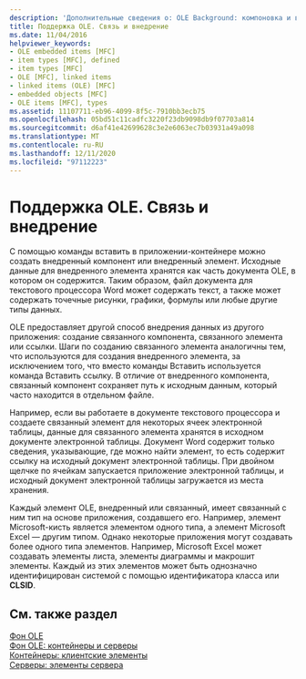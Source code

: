 ```yaml
---
description: 'Дополнительные сведения о: OLE Background: компоновка и внедрение'
title: Поддержка OLE. Связь и внедрение
ms.date: 11/04/2016
helpviewer_keywords:
- OLE embedded items [MFC]
- item types [MFC], defined
- item types [MFC]
- OLE [MFC], linked items
- linked items (OLE) [MFC]
- embedded objects [MFC]
- OLE items [MFC], types
ms.assetid: 11107711-eb96-4099-8f5c-7910bb3ecb75
ms.openlocfilehash: 05bd51c11cadfc3220f23db9098db9f07703a814
ms.sourcegitcommit: d6af41e42699628c3e2e6063ec7b03931a49a098
ms.translationtype: MT
ms.contentlocale: ru-RU
ms.lasthandoff: 12/11/2020
ms.locfileid: "97112223"
---
```

# <a name="ole-background-linking-and-embedding"></a>Поддержка OLE. Связь и внедрение

С помощью команды вставить в приложении-контейнере можно создать внедренный компонент или внедренный элемент. Исходные данные для внедренного элемента хранятся как часть документа OLE, в котором он содержится. Таким образом, файл документа для текстового процессора Word может содержать текст, а также может содержать точечные рисунки, графики, формулы или любые другие типы данных.

OLE предоставляет другой способ внедрения данных из другого приложения: создание связанного компонента, связанного элемента или ссылки. Шаги по созданию связанного элемента аналогичны тем, что используются для создания внедренного элемента, за исключением того, что вместо команды Вставить используется команда Вставить ссылку. В отличие от внедренного компонента, связанный компонент сохраняет путь к исходным данным, который часто находится в отдельном файле.

Например, если вы работаете в документе текстового процессора и создаете связанный элемент для некоторых ячеек электронной таблицы, данные для связанного элемента хранятся в исходном документе электронной таблицы. Документ Word содержит только сведения, указывающие, где можно найти элемент, то есть содержит ссылку на исходный документ электронной таблицы. При двойном щелчке по ячейкам запускается приложение электронной таблицы, и исходный документ электронной таблицы загружается из места хранения.

Каждый элемент OLE, внедренный или связанный, имеет связанный с ним тип на основе приложения, создавшего его. Например, элемент Microsoft-кисть является элементом одного типа, а элемент Microsoft Excel — другим типом. Однако некоторые приложения могут создавать более одного типа элементов. Например, Microsoft Excel может создавать элементы листа, элементы диаграммы и макрошит элементы. Каждый из этих элементов может быть однозначно идентифицирован системой с помощью идентификатора класса или **CLSID**.

## <a name="see-also"></a>См. также раздел

[Фон OLE](ole-background.md)<br/>
[Фон OLE: контейнеры и серверы](ole-background-containers-and-servers.md)<br/>
[Контейнеры: клиентские элементы](containers-client-items.md)<br/>
[Серверы: элементы сервера](servers-server-items.md)

